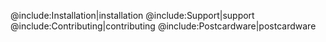 @include:Installation|installation
@include:Support|support
@include:Contributing|contributing
@include:Postcardware|postcardware